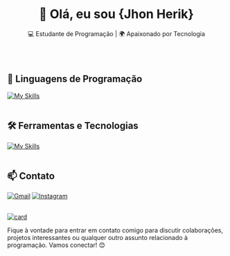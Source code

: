 <h1 align="center">👋 Olá, eu sou {Jhon Herik}</h1>

<p align="center">
  💻 Estudante de Programação | 🌍 Apaixonado por Tecnologia
</p><br><br>


## 🚀 Linguagens de Programação
[![My Skills](https://skillicons.dev/icons?i=javascript,typescript,python)](https://skillicons.dev)<br><br>

## 🛠️ Ferramentas e Tecnologias
[![My Skills](https://skillicons.dev/icons?i=html,css,react,vite,github,git,docker,azure,windows,linux)](https://skillicons.dev)<br><br>

## 📫 Contato

[![Gmail](https://skillicons.dev/icons?i=gmail)](mailto:jhonherik006@gmail.com) 
[![Instagram](https://skillicons.dev/icons?i=instagram)](https://www.instagram.com/jhonherikgc/) <br><br>


[![card](https://github-readme-stats.vercel.app/api?username=jhonherikgc&theme=radical&show_icons=true)](https://github.com/anuraghazra/github-readme-stats)

Fique à vontade para entrar em contato comigo para discutir colaborações, projetos interessantes ou qualquer outro assunto relacionado à programação. Vamos conectar! 😊 <br><br>

